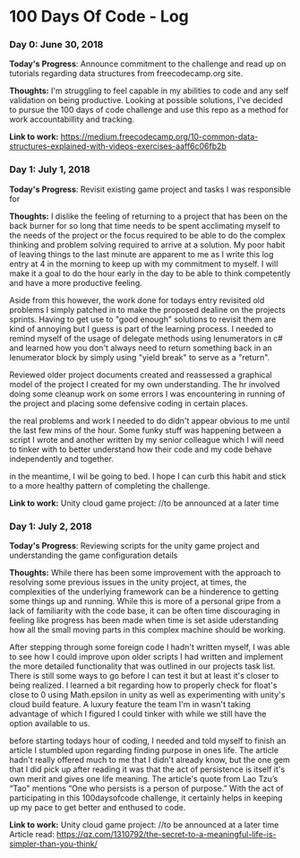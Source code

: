 # 100 Days Of Code - Log

### Day 0: June 30, 2018

**Today's Progress**: Announce commitment to the challenge and read up on tutorials regarding data structures from freecodecamp.org site.

**Thoughts:** I'm struggling to feel capable in my abilities to code and any self validation on being productive. Looking at possible solutions, I've decided to pursue the 100 days of code challenge and use this repo as a method for work accountabillity and tracking.

**Link to work:** 
https://medium.freecodecamp.org/10-common-data-structures-explained-with-videos-exercises-aaff6c06fb2b

### Day 1: July 1, 2018

**Today's Progress**: Revisit existing game project and tasks I was responsible for

**Thoughts:** I dislike the feeling of returning to a project that has been on the back burner for so long that time needs to be spent acclimating myself to the needs of the project or the focus required to be able to do the complex thinking and problem solving required to arrive at a solution. My poor habit of leaving things to the last minute are apparent to me as I write this  log entry at 4 in the morning to keep up with my commitment to myself. I will make it a goal to do the hour early in the day to be able to think competently and have a more productive feeling.

Aside from this however, the work done for todays entry revisited old problems I simply patched in to make the proposed dealine on the projects sprints. Having to get use to "good enough" solutions to revisit them are kind of annoying but I guess is part of the learning process. I needed to remind myself of the usage of delegate methods using Ienumerators in c# and learned how you don't always need to return something back in an Ienumerator block by simply using "yield break" to serve as a "return".

Reviewed older project documents created and reassessed a graphical model of the project I created for my own understanding.
The hr involved doing some cleanup work on some errors I was encountering in running of the project and placing some defensive coding in certain places.

the real problems and work I needed to do didn't appear obvious to me until the last few mins of the hour. Some funky stuff was happening between a script I wrote and another written by my senior colleague which I will need to tinker with to better understand how their code and my code behave independently and together.

in the meantime, I wil be going to bed. I hope I can curb this habit and stick to a more healthy pattern of completing the challenge.

**Link to work:** 
Unity cloud game project: //to be announced at a later time

### Day 1: July 2, 2018

**Today's Progress**: Reviewing scripts for the unity game project and understanding the game configuration details

**Thoughts:** While there has been some improvement with the approach to resolving some previous issues in the unity project, at times, the complexities of the underlying framework can be a hinderence to getting some things up and running. While this is more of a personal gripe from a lack of familiarity with the code base, it can be often time discouraging in feeling like progress has been made when time is set aside uderstanding how all the small moving parts in this complex machine should be working.

After stepping through some foreign code I hadn't written myself, I was able to see how I could improve upon older scripts I had written and implement the more detailed functionality that was outlined in our projects task list. There is still some ways to go before I can test it but at least it's closer to being realized. I learned a bit regarding how to properly check for float's close to 0 using Math.epsilon in unity as well as experimenting with unity's cloud build feature. A luxury feature the team I'm in wasn't taking advantage of which I figured I could tinker with while we still have the option available to us.

before starting todays hour of coding, I needed and told myself to finish an article I stumbled upon regarding finding purpose in ones life. The article hadn't really offered much to me that I didn't already know, but the one gem that I did pick up after reading it was that the act of persistence is itself it's own merit and gives one life meaning. The article's quote from Lao Tzu’s “Tao" mentions “One who persists is a person of purpose.” With the act of participating in this 100daysofcode challenge, it certainly helps in keeping up my pace to get better and enthused to code.

**Link to work:** 
Unity cloud game project: //to be announced at a later time
Article read: https://qz.com/1310792/the-secret-to-a-meaningful-life-is-simpler-than-you-think/
